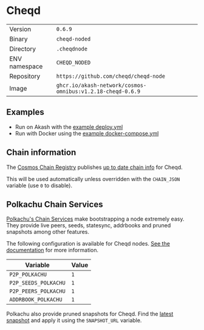 # Cheqd

| | |
|---|---|
|Version|`0.6.9`|
|Binary|`cheqd-noded`|
|Directory|`.cheqdnode`|
|ENV namespace|`CHEQD_NODED`|
|Repository|`https://github.com/cheqd/cheqd-node`|
|Image|`ghcr.io/akash-network/cosmos-omnibus:v1.2.18-cheqd-0.6.9`|

## Examples

- Run on Akash with the [example deploy.yml](./deploy.yml)
- Run with Docker using the [example docker-compose.yml](./docker-compose.yml)

## Chain information

The [Cosmos Chain Registry](https://github.com/cosmos/chain-registry) publishes [up to date chain info](https://raw.githubusercontent.com/cosmos/chain-registry/master/cheqd/chain.json) for Cheqd.

This will be used automatically unless overridden with the `CHAIN_JSON` variable (use `0` to disable).

## Polkachu Chain Services

[Polkachu's Chain Services](https://www.polkachu.com/networks/cheqd) make bootstrapping a node extremely easy. They provide live peers, seeds, statesync, addrbooks and pruned snapshots among other features.

The following configuration is available for Cheqd nodes. [See the documentation](../README.md#polkachu-services) for more information.

|Variable|Value|
|---|---|
|`P2P_POLKACHU`|`1`|
|`P2P_SEEDS_POLKACHU`|`1`|
|`P2P_PEERS_POLKACHU`|`1`|
|`ADDRBOOK_POLKACHU`|`1`|

Polkachu also provide pruned snapshots for Cheqd. Find the [latest snapshot](https://polkachu.com/tendermint_snapshots/cheqd) and apply it using the `SNAPSHOT_URL` variable.
